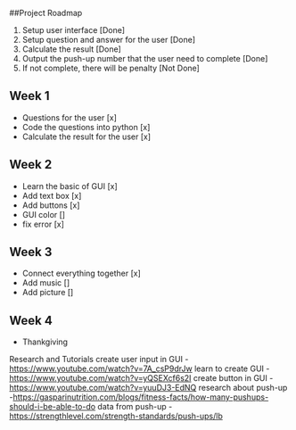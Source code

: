 ##Project Roadmap
1) Setup user interface [Done]
2) Setup question and answer for the user [Done]
3) Calculate the result [Done]
4) Output the push-up number that the user need to complete [Done]
5) If not complete, there will be penalty [Not Done]

## Week 1
- Questions for the user [x]
- Code the questions into python [x]
- Calculate the result for the user [x]

## Week 2
- Learn the basic of GUI [x]
- Add text box [x]
- Add buttons [x]
- GUI color []
- fix error [x]

## Week 3
- Connect everything together [x]
- Add music []
- Add picture []

## Week 4
- Thankgiving

Research and Tutorials
create user input in GUI
-https://www.youtube.com/watch?v=7A_csP9drJw
learn to create GUI
-https://www.youtube.com/watch?v=yQSEXcf6s2I
create button in GUI
-https://www.youtube.com/watch?v=yuuDJ3-EdNQ
research about push-up
-https://gasparinutrition.com/blogs/fitness-facts/how-many-pushups-should-i-be-able-to-do
data from push-up
-https://strengthlevel.com/strength-standards/push-ups/lb
